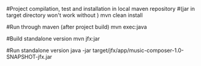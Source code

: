 #Project compilation, test and installation in local maven repository
#(jar in target directory won't work without )
mvn clean install

#Run through maven (after project build)
mvn exec:java

#Build standalone version
mvn jfx:jar

#Run standalone version
java -jar target/jfx/app/music-composer-1.0-SNAPSHOT-jfx.jar